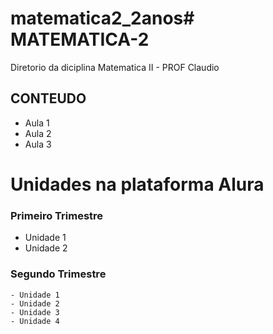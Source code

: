 # matematica2_2anos# MATEMATICA-2
</p> Diretorio da diciplina Matematica II - PROF Claudio </p>

## CONTEUDO
 
 - Aula 1
 - Aula 2
 - Aula 3

# Unidades na plataforma Alura
 
 ### Primeiro Trimestre
  - Unidade 1
  - Unidade 2
 
 ### Segundo Trimestre
    - Unidade 1
    - Unidade 2
    - Unidade 3
    - Unidade 4

